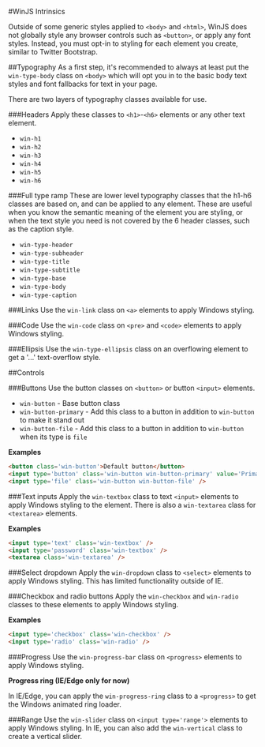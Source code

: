 #WinJS Intrinsics

Outside of some generic styles applied to `<body>` and `<html>`, WinJS does not globally style any browser controls such as `<button>`, or apply any font styles. Instead, you must opt-in to styling for each element you create, similar to Twitter Bootstrap.

##Typography
As a first step, it's recommended to always at least put the `win-type-body` class on `<body>` which will opt you in to the basic body text styles and font fallbacks for text in your page. 

There are two layers of typography classes available for use. 

###Headers
Apply these classes to `<h1>`-`<h6>` elements or any other text element. 
- `win-h1`
- `win-h2`
- `win-h3`
- `win-h4`
- `win-h5`
- `win-h6`

###Full type ramp
These are lower level typography classes that the h1-h6 classes are based on, and can be applied to any element. These are useful when you know the semantic meaning of the element you are styling, or when the text style you need is not covered by the 6 header classes, such as the caption style. 
- `win-type-header`
- `win-type-subheader`
- `win-type-title`
- `win-type-subtitle`
- `win-type-base`
- `win-type-body`
- `win-type-caption`

###Links
Use the `win-link` class on `<a>` elements to apply Windows styling.

###Code
Use the `win-code` class on `<pre>` and `<code>` elements to apply Windows styling.

###Ellipsis
Use the `win-type-ellipsis` class on an overflowing element to get a '...' text-overflow style.

##Controls

###Buttons
Use the button classes on `<button>` or button `<input>` elements. 

- `win-button` - Base button class
- `win-button-primary` - Add this class to a button in addition to `win-button` to make it stand out
- `win-button-file` - Add this class to a button in addition to `win-button` when its type is `file`

**Examples**
```html
<button class='win-button'>Default button</button>
<input type='button' class='win-button win-button-primary' value='Primary button' />
<input type='file' class='win-button win-button-file' />
```
###Text inputs
Apply the `win-textbox` class to text `<input>` elements to apply Windows styling to the element. There is also a `win-textarea` class for `<textarea>` elements.

**Examples**
```html
<input type='text' class='win-textbox' />
<input type='password' class='win-textbox' />
<textarea class='win-textarea' />
```

###Select dropdown
Apply the `win-dropdown` class to `<select>` elements to apply Windows styling. This has limited functionality outside of IE. 

###Checkbox and radio buttons
Apply the `win-checkbox` and `win-radio` classes to these elements to apply Windows styling.

**Examples**
```html
<input type='checkbox' class='win-checkbox' />
<input type='radio' class='win-radio' />
```

###Progress
Use the `win-progress-bar` class on `<progress>` elements to apply Windows styling. 

**Progress ring (IE/Edge only for now)**

In IE/Edge, you can apply the `win-progress-ring` class to a `<progress>` to get the Windows animated ring loader. 

###Range
Use the `win-slider` class on `<input type='range'>` elements to apply Windows styling. In IE, you can also add the `win-vertical` class to create a vertical slider. 
